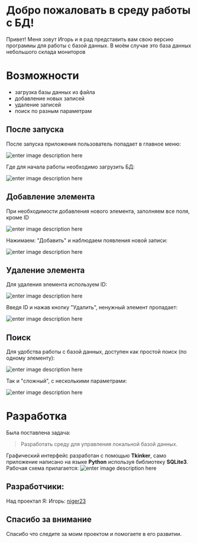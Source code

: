# Добро пожаловать в среду работы с БД!

Привет! Меня зовут Игорь и я рад представить вам свою версию программы для работы с базой данных.
В моём случае это база данных небольшого склада мониторов


# Возможности

- загрузка базы данных из файла
- добавление новых записей
- удаление записей
- поиск по разным параметрам


## После запуска

После запуска приложения пользователь попадает в главное меню:

![enter image description here](https://i.ibb.co/cFTV0S4/image.jpg)

Где для начала работы необходимо загрузить БД:

![enter image description here](https://i.ibb.co/cvcYS74/image.jpg)

## Добавление элемента

При необходимости добавления нового элемента, заполняем все поля, кроме ID 

![enter image description here](https://i.ibb.co/4NsRw0D/image.jpg)

Нажимаем: "Добавить" и наблюдаем появления новой записи:

![enter image description here](https://i.ibb.co/m4jzsb2/image.jpg)

## Удаление элемента

Для удаления элемента используем ID:

![enter image description here](https://i.ibb.co/Gkft1Sk/image.jpg)

Введя ID и нажав кнопку "Удалить", ненужный элемент пропадает:

![enter image description here](https://i.ibb.co/LhCTdKR/image.jpg)

## Поиск

Для удобства работы с базой данных, доступен как простой поиск (по одному элементу):

![enter image description here](https://i.ibb.co/hCR0qPV/image.jpg)

Так и "сложный", с несколькими параметрами:

![enter image description here](https://i.ibb.co/LNSFNbK/image.jpg)

# Разработка

Была поставлена задача:
> Разработать среду для управления локальной базой данных.

Графический интерфейс разработан с помощью **Tkinker**, само приложение написано на языке **Python** используя библиотеку **SQLite3**.
Рабочая схема прилагается:
![enter image description here](https://i.ibb.co/NCBF1BF/lp8-drawio-1.png)


## Разработчики:

Над проектал Я:
Игорь: [niger23](https://github.com/niger23)

## Спасибо за внимание

Спасибо что следите за моим проектом и помогаете в его развитии.

